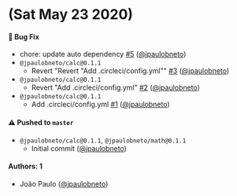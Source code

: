# (Sat May 23 2020)

#### 🐛 Bug Fix

- chore: update auto dependency [#5](https://github.com/jpaulobneto/lerna-auto-publish/pull/5) ([@jpaulobneto](https://github.com/jpaulobneto))
- `@jpaulobneto/calc@0.1.1`
  - Revert "Revert "Add .circleci/config.yml"" [#3](https://github.com/jpaulobneto/lerna-auto-publish/pull/3) ([@jpaulobneto](https://github.com/jpaulobneto))
- `@jpaulobneto/calc@0.1.1`
  - Revert "Add .circleci/config.yml" [#2](https://github.com/jpaulobneto/lerna-auto-publish/pull/2) ([@jpaulobneto](https://github.com/jpaulobneto))
- `@jpaulobneto/calc@0.1.1`
  - Add .circleci/config.yml [#1](https://github.com/jpaulobneto/lerna-auto-publish/pull/1) ([@jpaulobneto](https://github.com/jpaulobneto))

#### ⚠️ Pushed to `master`

- `@jpaulobneto/calc@0.1.1`, `@jpaulobneto/math@0.1.1`
  - Initial commit ([@jpaulobneto](https://github.com/jpaulobneto))

#### Authors: 1

- João Paulo ([@jpaulobneto](https://github.com/jpaulobneto))
